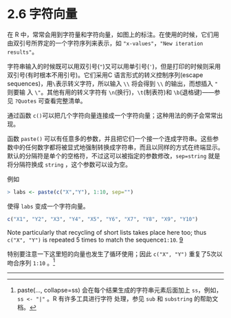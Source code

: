 # 2.6 字符向量

在 R 中，常常会用到字符量和字符向量，如图上的标注。在使用的时候，它们用由双引号所界定的一个字符序列来表示，如 `"x-values"`，`"New iteration results"`。

字符串输入的时候既可以用双引号(`"`)又可以用单引号(`'`)，但是打印的时候则采用双引号(有时根本不用引号)。它们采用C 语言形式的转义控制序列(escape sequences)，用`\`表示转义字符，所以输入 `\\` 将会得到 `\\` 的输出，而想插入 `"` 则要输 入 `\"`。其他有用的转义字符有 `\n`(换行)，`\t`(制表符)和 `\b`(退格键)——参见 `?Quotes` 可查看完整清单。

通过函数 `c()`可以把几个字符向量连接成一个字符向量；这种用法的例子会常常出现。

函数 `paste()` 可以有任意多的参数，并且把它们一个接一个连成字符串。这些参数中的任何数字都将被显式地强制转换成字符串，而且以同样的方式在终端显示。默认的分隔符是单个的空格符，不过这可以被指定的参数修改，`sep=string` 就是将分隔符换成 `string` ，这个参数可以设为空。

例如

```R
> labs <- paste(c("X","Y"), 1:10, sep="")
```

使得 `labs` 变成一个字符向量。

```R
c("X1", "Y2", "X3", "Y4", "X5", "Y6", "X7", "Y8", "X9", "Y10")
```

Note particularly that recycling of short lists takes place here too; thus `c("X", "Y")` is repeated 5 times to match the sequence`1:10`. [9](https://cran.r-project.org/doc/manuals/r-release/R-intro.html#FOOT9)

特别要注意一下这里短的向量也发生了循环使用；因此 `c("X", "Y")` 重复了5次以吻合序列 `1:10` 。[^1]

---

[^1]: paste(..., collapse=ss) 会在每个结果生成的字符串元素后面加上 `ss`，例如，`ss <- "|"` 。R 有许多工具进行字符 处理，参见 `sub` 和 `substring` 的帮助文档。

